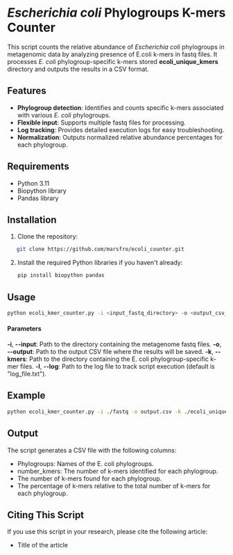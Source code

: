 # *Escherichia coli* Phylogroups K-mers Counter

This script counts the relative abundance of *Escherichia coli* phylogroups in metagenomic data by analyzing presence of E.coli k-mers in fastq files. It processes *E. coli* phylogroup-specific k-mers stored **ecoli_unique_kmers** directory and outputs the results in a CSV format.

## Features

- **Phylogroup detection**: Identifies and counts specific k-mers associated with various *E. coli* phylogroups.
- **Flexible input**: Supports multiple fastq files for processing.
- **Log tracking**: Provides detailed execution logs for easy troubleshooting.
- **Normalization**: Outputs normalized relative abundance percentages for each phylogroup.

## Requirements

- Python 3.11
- Biopython library
- Pandas library

## Installation

1.  Clone the repository:
```bash
   git clone https://github.com/marsfro/ecoli_counter.git
```

2. Install the required Python libraries if you haven't already:

   ```bash
   pip install biopython pandas
   ``` 

## Usage

```bash
python ecoli_kmer_counter.py -i <input_fastq_directory> -o <output_csv_file> -k <kmers_directory> -l <log_file_path>
```

#### Parameters
**-i**, **--input**: Path to the directory containing the metagenome fastq files.
**-o**, **--output**: Path to the output CSV file where the results will be saved.
**-k**, **--kmers**: Path to the directory containing the E. coli phylogroup-specific k-mer files.
**-l**, **--log**: Path to the log file to track script execution (default is "log_file.txt").

## Example

```bash
python ecoli_kmer_counter.py -i ./fastq -o output.csv -k ./ecoli_unique_kmers 
``` 

## Output
The script generates a CSV file with the following columns:

- Phylogroups: Names of the E. coli phylogroups.
- number_kmers: The number of k-mers identified for each phylogroup.
- The number of k-mers found for each phylogroup.
- The percentage of k-mers relative to the total number of k-mers for each phylogroup.

## Citing This Script

If you use this script in your research, please cite the following article:

 - Title of the article



